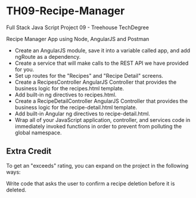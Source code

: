 # TH09-Recipe-Manager
Full Stack Java Script Project 09 - Treehouse TechDegree

Recipe Manager App using Node, AngularJS and Postman

<ul><li>Create an AngularJS module, save it into a variable called app, and add ngRoute as a dependency.</li>
<li>Create a service that will make calls to the REST API we have provided for you.</li>
<li>Set up routes for the "Recipes" and "Recipe Detail" screens.</li>
<li>Create a RecipesController AngularJS Controller that provides the business logic for the recipes.html template.</li>
<li>Add built-in ng directives to recipes.html.</li>
<li>Create a RecipeDetailController AngularJS Controller that provides the business logic for the recipe-detail.html template.</li>
<li>Add built-in Angular ng directives to recipe-detail.html.</li>
<li>Wrap all of your JavaScript application, controller, and services code in immediately invoked functions in order to prevent from polluting the global namespace.</li></ul>

## Extra Credit

To get an "exceeds" rating, you can expand on the project in the following ways:

Write code that asks the user to confirm a recipe deletion before it is deleted.


